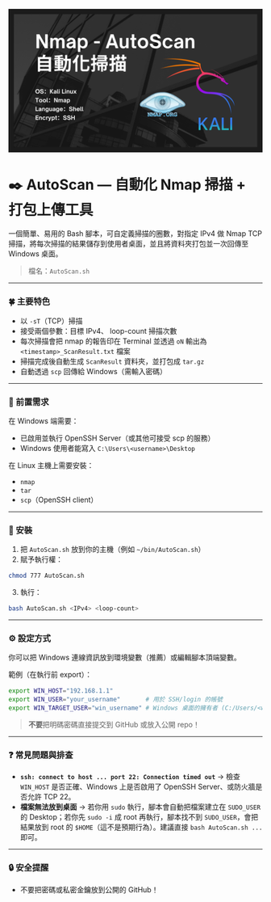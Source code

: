 ![Cover.png](https://github.com/ZhaoMeap/Nmap-AutoScan-ShellScript/blob/main/Cover.png)

# ✒️ AutoScan — 自動化 Nmap 掃描 + 打包上傳工具

一個簡單、易用的 Bash 腳本，可自定義掃描的圈數，對指定 IPv4 做 Nmap  TCP 掃描，將每次掃描的結果儲存到使用者桌面，並且將資料夾打包並一次回傳至 Windows 桌面。

> 檔名：`AutoScan.sh`

---

### 🍀 主要特色

* 以 `-sT`（TCP）掃描
* 接受兩個參數：目標 IPv4、 loop-count 掃描次數
* 每次掃描會把 nmap 的報告印在 Terminal 並透過 `oN` 輸出為 `<timestamp>_ScanResult.txt` 檔案
* 掃描完成後自動生成 `ScanResult` 資料夾，並打包成 `tar.gz`
* 自動透過 `scp` 回傳給 Windows（需輸入密碼）

---

### 🧩 前置需求

在 Windows 端需要：

* 已啟用並執行 OpenSSH Server（或其他可接受 scp 的服務）
* Windows 使用者能寫入 `C:\Users\<username>\Desktop`

在 Linux 主機上需要安裝：

* `nmap`
* `tar`
* `scp`（OpenSSH client）

---

### 📂 安裝

1. 把 `AutoScan.sh` 放到你的主機（例如 `~/bin/AutoScan.sh`）
2. 賦予執行權：

```bash
chmod 777 AutoScan.sh
```

3. 執行：

```bash
bash AutoScan.sh <IPv4> <loop-count>
```

---

### ⚙️ 設定方式

你可以把 Windows 連線資訊放到環境變數（推薦）或編輯腳本頂端變數。

範例（在執行前 export）：

```bash
export WIN_HOST="192.168.1.1"
export WIN_USER="your_username"       # 用於 SSH/login 的帳號
export WIN_TARGET_USER="win_username" # Windows 桌面的擁有者 (C:/Users/<winuser>/Desktop)
```

> **不要**把明碼密碼直接提交到 GitHub 或放入公開 repo！

---

### ❓ 常見問題與排查

* **`ssh: connect to host ... port 22: Connection timed out`**
  → 檢查 `WIN_HOST` 是否正確、Windows 上是否啟用了 OpenSSH Server、或防火牆是否允許 TCP 22。
* **檔案無法放到桌面**
  → 若你用 `sudo` 執行，腳本會自動把檔案建立在 `SUDO_USER` 的 Desktop；若你先 `sudo -i` 成 root 再執行，腳本找不到 `SUDO_USER`，會把結果放到 root 的 `$HOME`（這不是預期行為）。建議直接 `bash AutoScan.sh ...` 即可。

---

### 🔒 安全提醒

* 不要把密碼或私密金鑰放到公開的 GitHub！
